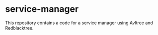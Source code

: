 # service-manager
This repository contains a code for a service manager using Avltree and Redblacktree.
